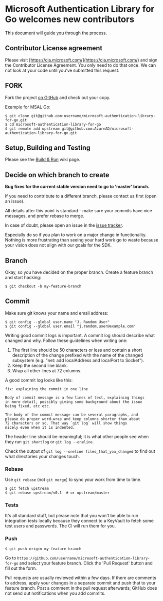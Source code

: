 # Microsoft Authentication Library for Go welcomes new contributors

This document will guide you through the process.

## Contributor License agreement

Please visit [https://cla.microsoft.com/](https://cla.microsoft.com/) and sign the Contributor License
Agreement.  You only need to do that once. We can not look at your code until you've submitted this request.

## FORK

Fork the project [on GitHub](https://github.com/AzureAD/microsoft-authentication-library-for-go) and check out
your copy.

Example for MSAL Go:

```
$ git clone git@github.com:username/microsoft-authentication-library-for-go.git
$ cd microsoft-authentication-library-for-go
$ git remote add upstream git@github.com:AzureAD/microsoft-authentication-library-for-go.git
```

## Setup, Building and Testing

Please see the [Build & Run](https://github.com/AzureAD/microsoft-authentication-library-for-go/wiki/build-and-test) wiki page.

## Decide on which branch to create

**Bug fixes for the current stable version need to go to 'master' branch.**

If you need to contribute to a different branch, please contact us first (open an issue).

All details after this point is standard - make sure your commits have nice messages, and prefer rebase to merge.

In case of doubt, please open an issue in the [issue tracker](https://github.com/AzureAD/microsoft-authentication-library-for-go/issues).

Especially do so if you plan to work on a major change in functionality.  Nothing is more
frustrating than seeing your hard work go to waste because your vision
does not align with our goals for the SDK.

## Branch

Okay, so you have decided on the proper branch.  Create a feature branch
and start hacking:

```
$ git checkout -b my-feature-branch
```

## Commit

Make sure git knows your name and email address:

```
$ git config --global user.name "J. Random User"
$ git config --global user.email "j.random.user@example.com"
```

Writing good commit logs is important.  A commit log should describe what
changed and why.  Follow these guidelines when writing one:

1. The first line should be 50 characters or less and contain a short
   description of the change prefixed with the name of the changed
   subsystem (e.g. "net: add localAddress and localPort to Socket").
2. Keep the second line blank.
3. Wrap all other lines at 72 columns.

A good commit log looks like this:

```
fix: explaining the commit in one line

Body of commit message is a few lines of text, explaining things
in more detail, possibly giving some background about the issue
being fixed, etc etc.

The body of the commit message can be several paragraphs, and
please do proper word-wrap and keep columns shorter than about
72 characters or so. That way `git log` will show things
nicely even when it is indented.
```

The header line should be meaningful; it is what other people see when they
run `git shortlog` or `git log --oneline`.

Check the output of `git log --oneline files_that_you_changed` to find out
what directories your changes touch.

### Rebase

Use `git rebase` (not `git merge`) to sync your work from time to time.

```
$ git fetch upstream
$ git rebase upstream/v0.1  # or upstream/master
```

### Tests

It's all standard stuff, but please note that you won't be able to run integration tests locally because they connect to a KeyVault to fetch some test users and passwords. The CI will run them for you.

### Push

```
$ git push origin my-feature-branch
```

Go to `https://github.com/username/microsoft-authentication-library-for-go` and select your feature branch.  Click
the 'Pull Request' button and fill out the form.

Pull requests are usually reviewed within a few days.  If there are comments
to address, apply your changes in a separate commit and push that to your
feature branch.  Post a comment in the pull request afterwards; GitHub does
not send out notifications when you add commits.

[on GitHub]: https://github.com/AzureAD/microsoft-authentication-library-for-go
[issue tracker]: https://github.com/AzureAD/microsoft-authentication-library-for-go/issues
